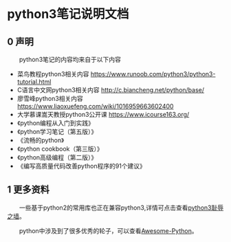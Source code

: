 # python3笔记说明文档

## 0 声明

　　python3笔记的内容均来自于以下内容

- 菜鸟教程python3相关内容 <https://www.runoob.com/python3/python3-tutorial.html>
- C语言中文网python3相关内容 <http://c.biancheng.net/python/base/>
- 廖雪峰python3相关内容 <https://www.liaoxuefeng.com/wiki/1016959663602400>
- 大学慕课嵩天教授python3公开课 <https://www.icourse163.org/>
- 《python编程从入门到实践》
- 《python学习笔记（第五版）》
- 《流畅的python》
- 《python cookbook（第三版）》
- 《python高级编程（第二版）》
- 《编写高质量代码改善python程序的91个建议》

## 1 更多资料

　　一些基于python2的常用库也正在兼容python3,详情可点击查看[python3耻辱之墙](https://python3wos.appspot.com)。

　　python中涉及到了很多优秀的轮子，可以查看[Awesome-Python](https://github.com/vinta/awesome-python)。



